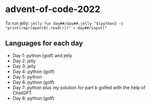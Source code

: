 # advent-of-code-2022

To run jelly: `jelly fun day##/day##.jelly "$(python3 -c "print(repr(open(0).read()))" < day##/input)"`

## Languages for each day

* Day 1: python (golf) and jelly
* Day 2: jelly
* Day 3: jelly
* Day 4: python (golf)
* Day 5: python
* Day 6: python (golf)
* Day 7: python plus my solution for part b golfed with the help of ChatGPT
* Day 8: python (golf)